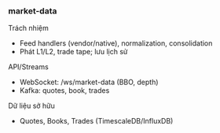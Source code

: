### market-data

Trách nhiệm
- Feed handlers (vendor/native), normalization, consolidation
- Phát L1/L2, trade tape; lưu lịch sử

API/Streams
- WebSocket: /ws/market-data (BBO, depth)
- Kafka: quotes, book, trades

Dữ liệu sở hữu
- Quotes, Books, Trades (TimescaleDB/InfluxDB)


